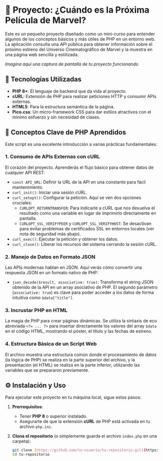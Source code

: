 # 🍿 Proyecto: ¿Cuándo es la Próxima Película de Marvel?

Este es un pequeño proyecto diseñado como un mini-curso para entender algunos de los conceptos básicos y más útiles de PHP en un entorno web. La aplicación consulta una API pública para obtener información sobre el próximo estreno del Universo Cinematográfico de Marvel y la muestra en una página web sencilla y estilizada.

*Imagina aquí una captura de pantalla de tu proyecto funcionando*

## 🚀 Tecnologías Utilizadas

* **PHP 8+**: El lenguaje de backend que da vida al proyecto.
* **cURL**: Extensión de PHP para realizar peticiones HTTP y consumir APIs externas.
* **HTML5**: Para la estructura semántica de la página.
* **Pico.css**: Un micro-framework CSS para dar estilos atractivos con el mínimo esfuerzo y sin necesidad de clases.

## 🧠 Conceptos Clave de PHP Aprendidos

Este script es una excelente introducción a varias prácticas fundamentales:

### 1. Consumo de APIs Externas con cURL

El corazón del proyecto. Aprenderás el flujo básico para obtener datos de cualquier API REST:

* `const API_URL`: Definir la URL de la API en una constante para fácil mantenimiento.
* `curl_init()`: Iniciar una sesión cURL.
* `curl_setopt()`: Configurar la petición. Aquí se ven dos opciones cruciales:
    * `CURLOPT_RETURNTRANSFER`: Para indicarle a cURL que nos devuelva el resultado como una variable en lugar de imprimirlo directamente en pantalla.
    * `CURLOPT_SSL_VERIFYPEER` y `CURLOPT_SSL_VERIFYHOST`: Se desactivan para evitar problemas de certificados SSL en entornos locales (ver nota de seguridad más abajo).
* `curl_exec()`: Ejecutar la petición y obtener los datos.
* `curl_close()`: Liberar los recursos del sistema cerrando la sesión cURL.

### 2. Manejo de Datos en Formato JSON

Las APIs modernas hablan en JSON. Aquí verás cómo convertir una respuesta JSON en un formato nativo de PHP:

* `json_decode($result, associative: true)`: Transforma el string JSON obtenido de la API en un array asociativo de PHP. El segundo parámetro (`associative: true`) es clave para poder acceder a los datos de forma intuitiva como `$data["title"]`.

### 3. Incrustar PHP en HTML

La magia de PHP para crear páginas dinámicas. Se utiliza la sintaxis de eco abreviada `<?= ... ?>` para insertar directamente los valores del array `$data` en el código HTML, mostrando el póster, el título y las fechas de estreno.

### 4. Estructura Básica de un Script Web

El archivo muestra una estructura común donde el procesamiento de datos (la lógica de PHP) se realiza en la parte superior del archivo, y la presentación (el HTML) se realiza en la parte inferior, utilizando las variables que se prepararon previamente.

## ⚙️ Instalación y Uso

Para ejecutar este proyecto en tu máquina local, sigue estos pasos:

1.  **Prerrequisitos**:
    * Tener **PHP 8** o superior instalado.
    * Asegurarte de que la extensión **cURL** de PHP está activada en tu archivo `php.ini`.

2.  **Clona el repositorio** (o simplemente guarda el archivo `index.php` en una carpeta):

    ```bash
    git clone [https://github.com/tu-usuario/tu-repositorio.git](https://github.com/tu-usuario/tu-repositorio.git)
    cd tu-repositorio
    ```